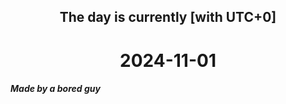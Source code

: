 <h2 align=center>The day is currently [with UTC+0]</h2>
<h1 align=center><!--TIME BEGIN-->2024-11-01<!--TIME END--></h1>
<h5>Made by a bored guy</h5>
